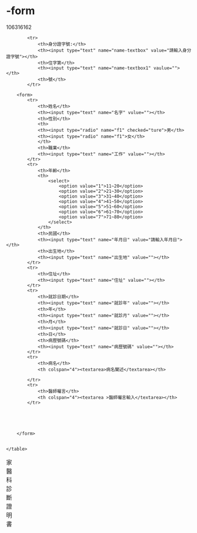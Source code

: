 # -form
106316162

<!DOCTYPE html>
<html lang="en">
<head>
	<meta charset="UTF-8">
	<title>Document</title>
</head>
<body>
	<table align="center" border="0.1">
		<caption>家醫科診斷證明書</caption>
		
			<tr>
				<th>身分證字號:</th>
				<th><input type="text" name="name-textbox" value="請輸入身分證字號"></th>
				<th>住字第</th>
				<th><input type="text" name="name-textbox1" vaulue=""></th>
				<th>號</th>
			</tr>
		
		<form>
			<tr>
				<th>姓名</th>
				<th><input type="text" name="名字" vulue=""></th>
				<th>性別</th>
				<th>
				<th><input type="radio" name="f1" checked="ture">男</th>
				<th><input type="radio" name="f1">女</th>
				</th>
				<th>職業</th>
				<th><input type="text" name="工作" value=""></th>
			</tr>
			<tr>
				<th>年齡</th>
				<th>
					<select>
						<option value="1">11~20</option>
						<option value="2">21~30</option>
						<option value="3">31~40</option>
						<option value="4">41~50</option>
						<option value="5">51~60</option>
						<option value="6">61~70</option>
						<option value="7">71~80</option>
					</select>
				</th>
				<th>民國</th>
				<th><input type="text" name="年月日" value="請輸入年月日"></th>
				<th>出生地</th>
				<th><input type="text" name="出生地" value=""></th>
			</tr>
			<tr>
				<th>住址</th>
				<th><input type="text" name="住址" value=""></th>
			</tr>
			<tr>
				<th>就診日期</th>
				<th><input type="text" name="就診年" value=""></th>
				<th>年</th>
				<th><input type="text" name="就診月" value=""></th>
				<th>月</th>
				<th><input type="text" name="就診日" value=""></th>
				<th>日</th>
				<th>病歷號碼</th>
				<th><input type="text" name="病歷號碼" value=""></th>
			</tr>
			<tr>
				<th>病名</th>
				<th colspan="4"><textarea>病名闡述</textarea></th>
				
			</tr>
			<tr>
				<th>醫師囑言</th>
				<th colspan="4"><textarea >醫師囑言輸入</textarea></th>
			</tr>





		</form>


	</table>

	
</body>
</html>
